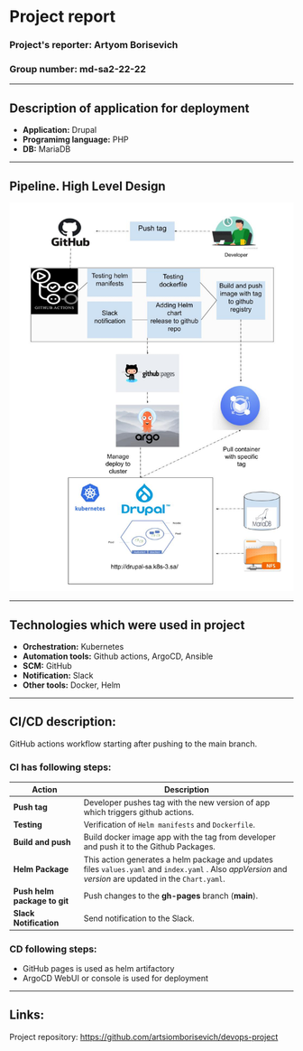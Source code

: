 # **Project report**
### **Project's reporter:** Artyom Borisevich   
### **Group number:** md-sa2-22-22
---
## **Description of application for deployment**
- **Application:** Drupal
- **Programimg language:** PHP
- **DB:** MariaDB
---
## Pipeline. High Level Design

![](scheme.jpg)

---
## Technologies which were used in project
- **Orchestration:** Kubernetes
- **Automation tools:** Github actions, ArgoCD, Ansible
- **SCM:** GitHub
- **Notification:** Slack
- **Other tools:** Docker, Helm
---

## CI/CD description:
GitHub actions workflow starting after pushing to the main branch.

### CI has following steps:
| Action                       | Description                                                                                                                                            |
|------------------------------|--------------------------------------------------------------------------------------------------------------------------------------------------------|
| **Push tag**                 | Developer pushes tag with the new version of app which triggers github actions.                                                                        |
| **Testing**                  | Verification of `Helm manifests` and `Dockerfile`.                                                                                                     |
| **Build and push**           | Build docker image app with the tag from developer and push it to the Github Packages.                                                                 |
| **Helm Package**             | This action generates a helm package and updates files `values.yaml` and `index.yaml` . Also *appVersion* and *version* are updated in the `Chart.yaml`. |
| **Push helm package to git** | Push changes to the **gh-pages** branch (**main**).                                                                                                    |
| **Slack Notification**       | Send notification to the Slack.                                                                                                                |

### CD following steps:

- GitHub pages is used as helm artifactory
- ArgoCD WebUI or console is used for deployment
---

## Links:
Project repository: https://github.com/artsiomborisevich/devops-project
